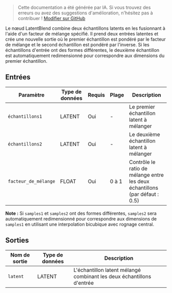 > Cette documentation a été générée par IA. Si vous trouvez des erreurs ou avez des suggestions d'amélioration, n'hésitez pas à contribuer ! [Modifier sur GitHub](https://github.com/Comfy-Org/embedded-docs/blob/main/comfyui_embedded_docs/docs/LatentBlend/fr.md)

Le nœud LatentBlend combine deux échantillons latents en les fusionnant à l'aide d'un facteur de mélange spécifié. Il prend deux entrées latentes et crée une nouvelle sortie où le premier échantillon est pondéré par le facteur de mélange et le second échantillon est pondéré par l'inverse. Si les échantillons d'entrée ont des formes différentes, le deuxième échantillon est automatiquement redimensionné pour correspondre aux dimensions du premier échantillon.

## Entrées

| Paramètre | Type de données | Requis | Plage | Description |
|-----------|-----------|----------|-------|-------------|
| `échantillons1` | LATENT | Oui | - | Le premier échantillon latent à mélanger |
| `échantillons2` | LATENT | Oui | - | Le deuxième échantillon latent à mélanger |
| `facteur_de_mélange` | FLOAT | Oui | 0 à 1 | Contrôle le ratio de mélange entre les deux échantillons (par défaut : 0.5) |

**Note :** Si `samples1` et `samples2` ont des formes différentes, `samples2` sera automatiquement redimensionné pour correspondre aux dimensions de `samples1` en utilisant une interpolation bicubique avec rognage central.

## Sorties

| Nom de sortie | Type de données | Description |
|-------------|-----------|-------------|
| `latent` | LATENT | L'échantillon latent mélangé combinant les deux échantillons d'entrée |
